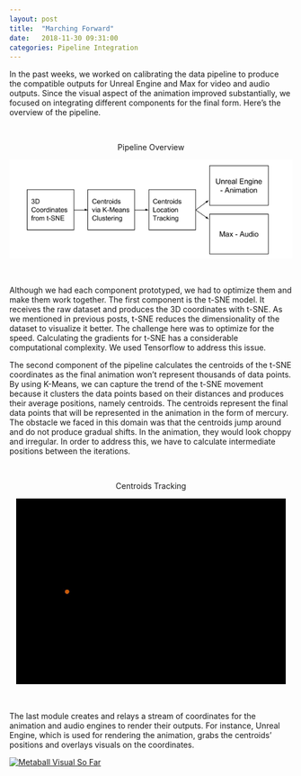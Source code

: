 ```yaml
---
layout: post
title:  "Marching Forward"
date:   2018-11-30 09:31:00
categories: Pipeline Integration
---
```


In the past weeks, we worked on calibrating the data pipeline to produce the compatible outputs for Unreal Engine and Max for video and audio outputs. Since the visual aspect of the animation improved substantially, we focused on integrating different components for the final form. Here’s the overview of the pipeline. 

<br/>
<p align="center"> 
 Pipeline Overview
</p>
<p align="center"> 
  <img src="/assets/images/pipeline.png">
</p>
<br/>

Although we had each component prototyped, we had to optimize them and make them work together. The first component is the t-SNE model. It receives the raw dataset and produces the 3D coordinates with t-SNE. As we mentioned in previous posts, t-SNE reduces the dimensionality of the dataset to visualize it better. The challenge here was to optimize for the speed. Calculating the gradients for t-SNE has a considerable computational complexity. We used Tensorflow to address this issue. 

The second component of the pipeline calculates the centroids of the t-SNE coordinates as the final animation won’t represent thousands of data points. By using K-Means, we can capture the trend of the t-SNE movement because it clusters the data points based on their distances and produces their average positions, namely centroids. The centroids represent the final data points that will be represented in the animation in the form of mercury. The obstacle we faced in this domain was that the centroids jump around and do not produce gradual shifts. In the animation, they would look choppy and irregular. In order to address this, we have to calculate intermediate positions between the iterations.

<br/>
<p align="center"> 
 Centroids Tracking
</p>
<p align="center"> 
  <img src="/assets/images/centroids.gif">
</p>
<br/>

The last module creates and relays a stream of coordinates for the animation and audio engines to render their outputs. For instance, Unreal Engine, which is used for rendering the animation, grabs the centroids’ positions and overlays visuals on the coordinates. 

[![Metaball Visual So Far](https://img.youtube.com/vi/BM3qe0Q5glw/0.jpg)](https://www.youtube.com/watch?v=BM3qe0Q5glw)
